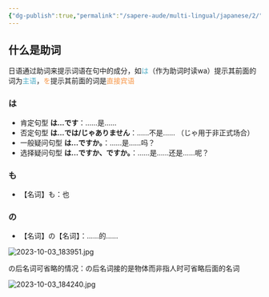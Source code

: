```yaml
---
{"dg-publish":true,"permalink":"/sapere-aude/multi-lingual/japanese/2/","dgPassFrontmatter":true}
---
```



## 什么是助词

日语通过助词来提示词语在句中的成分，如<font color="#4bacc6">は</font>（作为助词时读wa）提示其前面的词为<font color="#4bacc6">主语</font>，<font color="#f79646">を</font>提示其前面的词是<font color="#f79646">直接宾语</font>

### は
- 肯定句型 **は…です**：……是……
- 否定句型 **は…では/じゃありません**：……不是…… （じゃ用于非正式场合）
- 一般疑问句型 **は…ですか。**：……是……吗？
- 选择疑问句型 **は…ですか、ですか。**：……是……还是……呢？

### も
- 【名词】も：也

### の
- 【名词】の【名词】：……的……

![2023-10-03_183951.jpg](/img/user/TARDIS/Assets/2023/2023-10-03_183951.jpg)

の后名词可省略的情况：の后名词接的是物体而非指人时可省略后面的名词

![2023-10-03_184240.jpg](/img/user/TARDIS/Assets/2023/2023-10-03_184240.jpg)